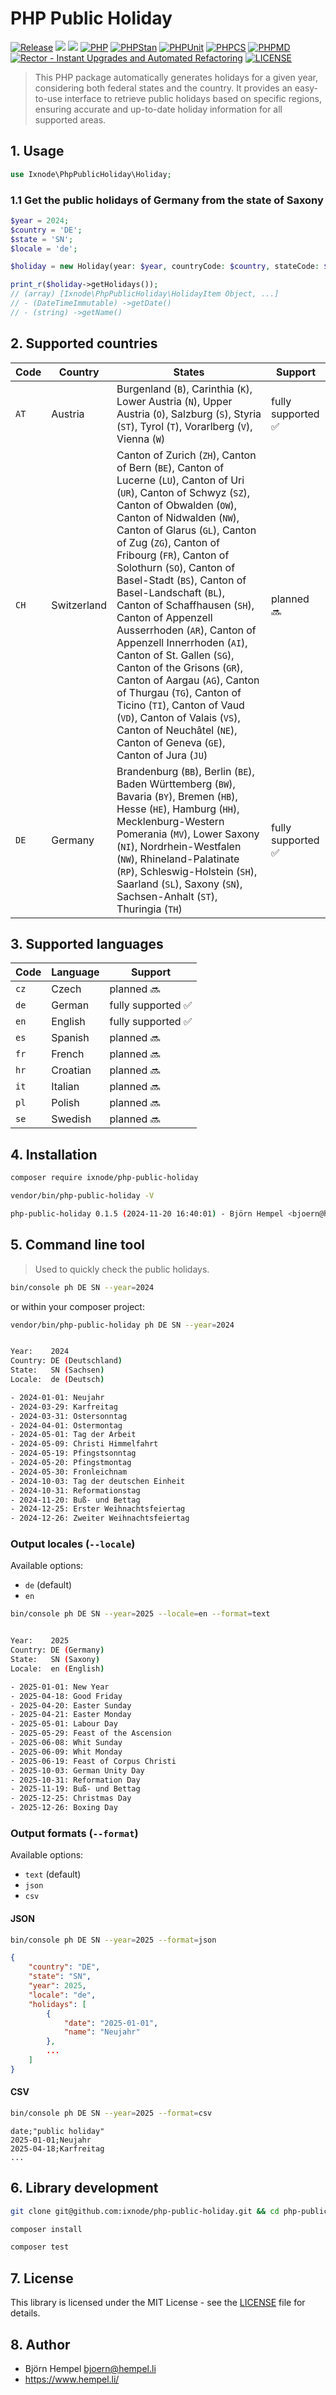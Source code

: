 # PHP Public Holiday

[![Release](https://img.shields.io/github/v/release/ixnode/php-public-holiday)](https://github.com/ixnode/php-public-holiday/releases)
[![](https://img.shields.io/github/release-date/ixnode/php-public-holiday)](https://github.com/ixnode/php-public-holiday/releases)
![](https://img.shields.io/github/repo-size/ixnode/php-public-holiday.svg)
[![PHP](https://img.shields.io/badge/PHP-^8.2-777bb3.svg?logo=php&logoColor=white&labelColor=555555&style=flat)](https://www.php.net/supported-versions.php)
[![PHPStan](https://img.shields.io/badge/PHPStan-Level%20Max-777bb3.svg?style=flat)](https://phpstan.org/user-guide/rule-levels)
[![PHPUnit](https://img.shields.io/badge/PHPUnit-Unit%20Tests-6b9bd2.svg?style=flat)](https://phpunit.de)
[![PHPCS](https://img.shields.io/badge/PHPCS-PSR12-416d4e.svg?style=flat)](https://www.php-fig.org/psr/psr-12/)
[![PHPMD](https://img.shields.io/badge/PHPMD-ALL-364a83.svg?style=flat)](https://github.com/phpmd/phpmd)
[![Rector - Instant Upgrades and Automated Refactoring](https://img.shields.io/badge/Rector-PHP%208.2-73a165.svg?style=flat)](https://github.com/rectorphp/rector)
[![LICENSE](https://img.shields.io/github/license/ixnode/php-api-version-bundle)](https://github.com/ixnode/php-api-version-bundle/blob/master/LICENSE)

> This PHP package automatically generates holidays for a given year, considering both federal states and the country.
> It provides an easy-to-use interface to retrieve public holidays based on specific regions, ensuring accurate and
> up-to-date holiday information for all supported areas.

## 1. Usage

```php
use Ixnode\PhpPublicHoliday\Holiday;
```

### 1.1 Get the public holidays of Germany from the state of Saxony

```php
$year = 2024;
$country = 'DE';
$state = 'SN';
$locale = 'de';

$holiday = new Holiday(year: $year, countryCode: $country, stateCode: $state, localeCode: $locale);

print_r($holiday->getHolidays());
// (array) [Ixnode\PhpPublicHoliday\HolidayItem Object, ...]
// - (DateTimeImmutable) ->getDate()
// - (string) ->getName()
```

## 2. Supported countries

| Code | Country     | States                                                                                                                                                                                                                                                                                                                                                                                                                                                                                                                                                                                                                                                                                                                                   | Support                            |
|------|-------------|------------------------------------------------------------------------------------------------------------------------------------------------------------------------------------------------------------------------------------------------------------------------------------------------------------------------------------------------------------------------------------------------------------------------------------------------------------------------------------------------------------------------------------------------------------------------------------------------------------------------------------------------------------------------------------------------------------------------------------------|------------------------------------|
| `AT` | Austria     | Burgenland (`B`), Carinthia (`K`), Lower Austria (`N`), Upper Austria (`O`), Salzburg (`S`), Styria (`ST`), Tyrol (`T`), Vorarlberg (`V`), Vienna (`W`)                                                                                                                                                                                                                                                                                                                                                                                                                                                                                                                                                                                  | fully supported :white_check_mark: |
| `CH` | Switzerland | Canton of Zurich (`ZH`), Canton of Bern (`BE`), Canton of Lucerne (`LU`), Canton of Uri (`UR`), Canton of Schwyz (`SZ`), Canton of Obwalden (`OW`), Canton of Nidwalden (`NW`), Canton of Glarus (`GL`), Canton of Zug (`ZG`), Canton of Fribourg (`FR`), Canton of Solothurn (`SO`), Canton of Basel-Stadt (`BS`), Canton of Basel-Landschaft (`BL`), Canton of Schaffhausen (`SH`), Canton of Appenzell Ausserrhoden (`AR`), Canton of Appenzell Innerrhoden (`AI`), Canton of St. Gallen (`SG`), Canton of the Grisons (`GR`), Canton of Aargau (`AG`), Canton of Thurgau (`TG`), Canton of Ticino (`TI`), Canton of Vaud (`VD`), Canton of Valais (`VS`), Canton of Neuchâtel (`NE`), Canton of Geneva (`GE`), Canton of Jura (`JU`) | planned :soon:                     |
| `DE` | Germany     | Brandenburg (`BB`), Berlin (`BE`), Baden Württemberg (`BW`),  Bavaria (`BY`), Bremen (`HB`), Hesse (`HE`), Hamburg (`HH`), Mecklenburg-Western Pomerania (`MV`), Lower Saxony (`NI`), Nordrhein-Westfalen (`NW`), Rhineland-Palatinate (`RP`), Schleswig-Holstein (`SH`), Saarland (`SL`), Saxony (`SN`), Sachsen-Anhalt (`ST`), Thuringia (`TH`)                                                                                                                                                                                                                                                                                                                                                                                        | fully supported :white_check_mark: |

## 3. Supported languages

| Code | Language | Support                            |
|------|----------|------------------------------------|
| `cz` | Czech    | planned :soon:                     |
| `de` | German   | fully supported :white_check_mark: |
| `en` | English  | fully supported :white_check_mark: |
| `es` | Spanish  | planned :soon:                     |
| `fr` | French   | planned :soon:                     |
| `hr` | Croatian | planned :soon:                     |
| `it` | Italian  | planned :soon:                     |
| `pl` | Polish   | planned :soon:                     |
| `se` | Swedish  | planned :soon:                     |

## 4. Installation

```bash
composer require ixnode/php-public-holiday
```

```bash
vendor/bin/php-public-holiday -V
```

```bash
php-public-holiday 0.1.5 (2024-11-20 16:40:01) - Björn Hempel <bjoern@hempel.li>
```

## 5. Command line tool

> Used to quickly check the public holidays.

```bash
bin/console ph DE SN --year=2024
```

or within your composer project:

```bash
vendor/bin/php-public-holiday ph DE SN --year=2024
```

```bash

Year:    2024
Country: DE (Deutschland)
State:   SN (Sachsen)
Locale:  de (Deutsch)

- 2024-01-01: Neujahr
- 2024-03-29: Karfreitag
- 2024-03-31: Ostersonntag
- 2024-04-01: Ostermontag
- 2024-05-01: Tag der Arbeit
- 2024-05-09: Christi Himmelfahrt
- 2024-05-19: Pfingstsonntag
- 2024-05-20: Pfingstmontag
- 2024-05-30: Fronleichnam
- 2024-10-03: Tag der deutschen Einheit
- 2024-10-31: Reformationstag
- 2024-11-20: Buß- und Bettag
- 2024-12-25: Erster Weihnachtsfeiertag
- 2024-12-26: Zweiter Weihnachtsfeiertag

```

### Output locales (`--locale`)

Available options:

* `de` (default)
* `en`

```bash
bin/console ph DE SN --year=2025 --locale=en --format=text
```

```bash

Year:    2025
Country: DE (Germany)
State:   SN (Saxony)
Locale:  en (English)

- 2025-01-01: New Year
- 2025-04-18: Good Friday
- 2025-04-20: Easter Sunday
- 2025-04-21: Easter Monday
- 2025-05-01: Labour Day
- 2025-05-29: Feast of the Ascension
- 2025-06-08: Whit Sunday
- 2025-06-09: Whit Monday
- 2025-06-19: Feast of Corpus Christi
- 2025-10-03: German Unity Day
- 2025-10-31: Reformation Day
- 2025-11-19: Buß- und Bettag
- 2025-12-25: Christmas Day
- 2025-12-26: Boxing Day

```

### Output formats (`--format`)

Available options:

* `text` (default)
* `json`
* `csv`

#### JSON

```bash
bin/console ph DE SN --year=2025 --format=json
```

```json
{
    "country": "DE",
    "state": "SN",
    "year": 2025,
    "locale": "de",
    "holidays": [
        {
            "date": "2025-01-01",
            "name": "Neujahr"
        },
        ...
    ]
}
```

#### CSV

```bash
bin/console ph DE SN --year=2025 --format=csv
```

```csv
date;"public holiday"
2025-01-01;Neujahr
2025-04-18;Karfreitag
...
```

## 6. Library development

```bash
git clone git@github.com:ixnode/php-public-holiday.git && cd php-public-holiday
```

```bash
composer install
```

```bash
composer test
```

## 7. License

This library is licensed under the MIT License - see the [LICENSE](/LICENSE.md) file for details.

## 8. Author

* Björn Hempel <bjoern@hempel.li>
* https://www.hempel.li/
